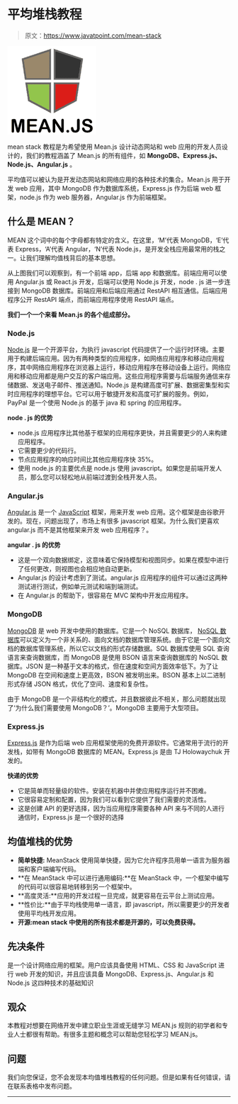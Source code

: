 # 平均堆栈教程

> 原文：<https://www.javatpoint.com/mean-stack>

![MEAN.JS Tutorial](img/002d10f0ea366118ccba4b3b6cbab51d.png)

mean stack 教程是为希望使用 Mean.js 设计动态网站和 web 应用的开发人员设计的，我们的教程涵盖了 Mean.js 的所有组件，如 **MongoDB、Express.js、Node.js、Angular.js** 。

平均值可以被认为是开发动态网站和网络应用的各种技术的集合。Mean.js 用于开发 web 应用，其中 MongoDB 作为数据库系统，Express.js 作为后端 web 框架，node.js 作为 web 服务器，Angular.js 作为前端框架。

## 什么是 MEAN？

MEAN 这个词中的每个字母都有特定的含义。在这里，‘M’代表 MongoDB，‘E’代表 Express，‘A’代表 Angular，‘N’代表 Node.js，是开发全栈应用最常用的栈之一。让我们理解均值栈背后的基本思想。

从上图我们可以观察到，有一个前端 app，后端 app 和数据库。前端应用可以使用 Angular.js 或 React.js 开发，后端可以使用 Node.js 开发，node . js 进一步连接到 MongoDB 数据库。前端应用和后端应用通过 RestAPI 相互通信。后端应用程序公开 RestAPI 端点，而前端应用程序使用 RestAPI 端点。

**我们一个一个来看 Mean.js 的各个组成部分。**

### Node.js

[Node.js](https://www.javatpoint.com/nodejs-tutorial) 是一个开源平台，为执行 javascript 代码提供了一个运行时环境。主要用于构建后端应用。因为有两种类型的应用程序，如网络应用程序和移动应用程序，其中网络应用程序在浏览器上运行，移动应用程序在移动设备上运行。网络应用和移动应用都是用户交互的客户端应用。这些应用程序需要与后端服务通信来存储数据、发送电子邮件、推送通知。Node.js 是构建高度可扩展、数据密集型和实时应用程序的理想平台。它可以用于敏捷开发和高度可扩展的服务。例如，PayPal 是一个使用 Node.js 的基于 java 和 spring 的应用程序。

**node . js 的优势**

*   node.js 应用程序比其他基于框架的应用程序更快，并且需要更少的人来构建应用程序。
*   它需要更少的代码行。
*   节点应用程序的响应时间比其他应用程序快 35%。
*   使用 node.js 的主要优点是 node.js 使用 javascript。如果您是前端开发人员，那么您可以轻松地从前端过渡到全栈开发人员。

### Angular.js

[Angular.js](https://www.javatpoint.com/angularjs-tutorial) 是一个 [JavaScript](https://www.javatpoint.com/javascript-tutorial) 框架，用来开发 web 应用。这个框架是由谷歌开发的。现在，问题出现了，市场上有很多 javascript 框架。为什么我们更喜欢 angular.js 而不是其他框架来开发 web 应用程序？。

**angular . js 的优势**

*   这是一个双向数据绑定，这意味着它保持模型和视图同步。如果在模型中进行了任何更改，则视图也会相应地自动更新。
*   Angular.js 的设计考虑到了测试。angular.js 应用程序的组件可以通过这两种测试进行测试，例如单元测试和端到端测试。
*   在 Angular.js 的帮助下，很容易在 MVC 架构中开发应用程序。

### MongoDB

[MongoDB](https://www.javatpoint.com/mongodb-tutorial) 是 web 开发中使用的数据库。它是一个 NoSQL 数据库， [NoSQL 数据库](https://www.javatpoint.com/nosql-databases)可以定义为一个非关系的、面向文档的数据库管理系统。由于它是一个面向文档的数据库管理系统，所以它以文档的形式存储数据。SQL 数据库使用 SQL 查询语言来查询数据库，而 MongoDB 是使用 BSON 语言来查询数据库的 NoSQL 数据库。JSON 是一种基于文本的格式，但在速度和空间方面效率低下。为了让 MongoDB 在空间和速度上更高效，BSON 被发明出来。BSON 基本上以二进制形式存储 JSON 格式，优化了空间、速度和复杂性。

由于 MongoDB 是一个非结构化的模式，并且数据彼此不相关，那么问题就出现了‘为什么我们需要使用 MongoDB？’。MongoDB 主要用于大型项目。

### Express.js

[Express.js](https://www.javatpoint.com/expressjs-tutorial) 是作为后端 web 应用框架使用的免费开源软件。它通常用于流行的开发栈，如带有 MongoDB 数据库的 MEAN。Express.js 是由 TJ Holowaychuk 开发的。

**快递的优势**

*   它是简单而轻量级的软件。安装在机器中并使应用程序运行并不困难。
*   它很容易定制和配置，因为我们可以看到它提供了我们需要的灵活性。
*   这是创建 API 的更好选择，因为当应用程序需要各种 API 来与不同的人进行通信时，Express.js 是一个很好的选择

## 均值堆栈的优势

*   **简单快捷:** MeanStack 使用简单快捷，因为它允许程序员用单一语言为服务器端和客户端编写代码。
*   **在 MeanStack 中可以进行通用编码:**在 MeanStack 中，一个框架中编写的代码可以很容易地转移到另一个框架中。
*   **高度灵活:**应用的开发过程一旦完成，就更容易在云平台上测试应用。
*   **性价比:**由于平均栈使用单一语言，即 javascript，所以需要更少的开发者使用平均栈开发应用。
*   **开源:**mean stack 中使用的所有技术都是开源的，可以免费获得**。**

## 先决条件

是一个设计网络应用的框架。用户应该具备使用 HTML、CSS 和 JavaScript 进行 web 开发的知识，并且应该具备 MongoDB、Express.js、Angular.js 和 Node.js 这四种技术的基础知识

## 观众

本教程对想要在网络开发中建立职业生涯或无缝学习 MEAN.js 规则的初学者和专业人士都很有帮助。有很多主题和概念可以帮助您轻松学习 MEAN.js。

## 问题

我们向您保证，您不会发现本均值堆栈教程的任何问题。但是如果有任何错误，请在联系表格中发布问题。

* * *
